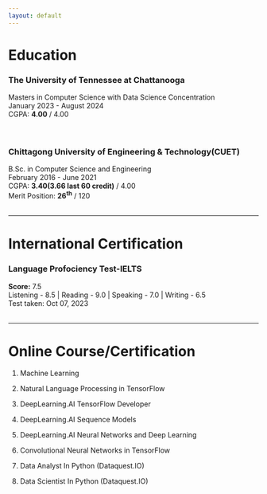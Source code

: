 ```yaml
---
layout: default
---
```


# Education

### The University of Tennessee at Chattanooga
Masters in Computer Science with Data Science Concentration<br>
January 2023 - August 2024<br>
CGPA: <b>4.00</b> / 4.00<br>
<br><br>

### Chittagong University of Engineering & Technology(CUET)
B.Sc. in Computer Science and Engineering<br>
February 2016 - June 2021<br>
CGPA: <b>3.40(3.66 last 60 credit)</b> / 4.00<br>
Merit Position: <b>26<sup>th</sup></b> / 120
<br><br>

---
# International Certification

### Language Profociency Test-IELTS 
<b>Score:</b> 7.5  <br>
Listening - 8.5 | Reading - 9.0 | Speaking - 7.0 | Writing - 6.5 <br>
Test taken: Oct 07, 2023
<br><br>

---
# Online Course/Certification
1. Machine Learning [<i class="fa-solid fa-link"></i>](https://coursera.org/share/2e93d39c3de855caf2768691025ad4aa)

2. Natural Language Processing in TensorFlow [<i class="fa-solid fa-link"></i>](https://coursera.org/share/dc04561f9b1f0042da1cd27de9d11df0)

3. DeepLearning.AI TensorFlow Developer [<i class="fa-solid fa-link"></i>](https://coursera.org/share/bcc17a7c9374ffd473b300247f0df335)

4. DeepLearning.AI Sequence Models [<i class="fa-solid fa-link"></i>](https://coursera.org/share/264b8f23aed061b5d2ff069950ff2b79)

5. DeepLearning.AI Neural Networks and Deep Learning [<i class="fa-solid fa-link"></i>](https://coursera.org/share/e50cd1bf736b654e8b1a507e6051e184)

6. Convolutional Neural Networks in TensorFlow [<i class="fa-solid fa-link"></i>](https://coursera.org/share/845837d61ede2598da6dd7a9118573d1)

7. Data Analyst In Python (Dataquest.IO) [<i class="fa-solid fa-link"></i>](https://app.dataquest.io/view_cert/H257WCDAVT2NAIUKM4BS/)

8. Data Scientist In Python (Dataquest.IO) [<i class="fa-solid fa-link"></i>](https://app.dataquest.io/view_cert/FZU8GX7QFIIWCHD87P27/)




<br><br><br><br><br><br>

